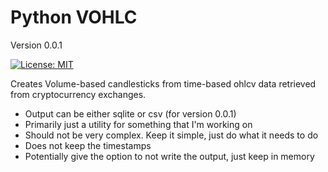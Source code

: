 # Python VOHLC

Version 0.0.1

[![License: MIT](https://img.shields.io/badge/License-MIT-yellow.svg)](https://opensource.org/licenses/MIT)

Creates Volume-based candlesticks from time-based ohlcv data retrieved from cryptocurrency exchanges.

- Output can be either sqlite or csv (for version 0.0.1)
- Primarily just a utility for something that I'm working on
- Should not be very complex. Keep it simple, just do what it needs to do
- Does not keep the timestamps
- Potentially give the option to not write the output, just keep in memory

